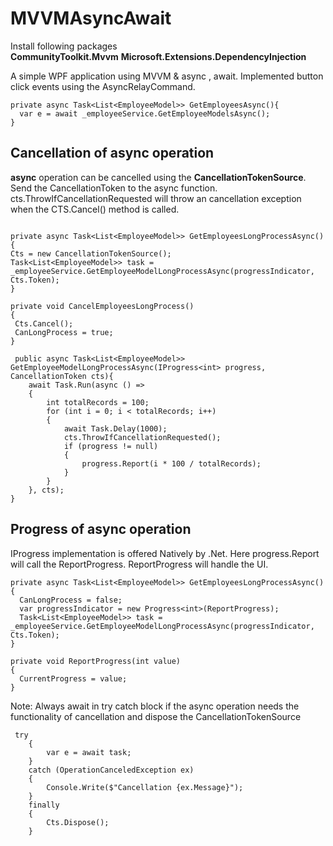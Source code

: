 # MVVMAsyncAwait  

Install following packages  
**CommunityToolkit.Mvvm**
**Microsoft.Extensions.DependencyInjection**

A simple WPF application using MVVM & async , await. Implemented button click events using the AsyncRelayCommand.

```  
private async Task<List<EmployeeModel>> GetEmployeesAsync(){
  var e = await _employeeService.GetEmployeeModelsAsync();
}  
```  

## Cancellation of async operation  

**async** operation can be cancelled using the **CancellationTokenSource**. Send the CancellationToken to the async function. cts.ThrowIfCancellationRequested will throw an cancellation exception when the CTS.Cancel() method is called.

```

private async Task<List<EmployeeModel>> GetEmployeesLongProcessAsync()
{
Cts = new CancellationTokenSource();  
Task<List<EmployeeModel>> task = _employeeService.GetEmployeeModelLongProcessAsync(progressIndicator, Cts.Token);  
}  

private void CancelEmployeesLongProcess()
{
 Cts.Cancel();  
 CanLongProcess = true;  
}
```

```
 public async Task<List<EmployeeModel>> GetEmployeeModelLongProcessAsync(IProgress<int> progress, CancellationToken cts){  
	await Task.Run(async () =>
	{
		int totalRecords = 100;
		for (int i = 0; i < totalRecords; i++)
		{
			await Task.Delay(1000);
			cts.ThrowIfCancellationRequested();  
			if (progress != null)
			{
				progress.Report(i * 100 / totalRecords);  
			}
		}
	}, cts);
}  
```

## Progress of async operation  

IProgress<T> implementation is offered Natively by .Net. Here progress.Report will call the ReportProgress. ReportProgress will handle the UI.  

```
private async Task<List<EmployeeModel>> GetEmployeesLongProcessAsync()
{
  CanLongProcess = false;
  var progressIndicator = new Progress<int>(ReportProgress);
  Task<List<EmployeeModel>> task = _employeeService.GetEmployeeModelLongProcessAsync(progressIndicator, Cts.Token);
}

private void ReportProgress(int value)
{
  CurrentProgress = value;
}
```

Note: Always await in try catch block if the async operation needs the functionality of cancellation and dispose the CancellationTokenSource
```
 try
	{
		var e = await task;
	}
	catch (OperationCanceledException ex)
	{
		Console.Write($"Cancellation {ex.Message}");
	}
	finally
	{
		Cts.Dispose();
	}
```
